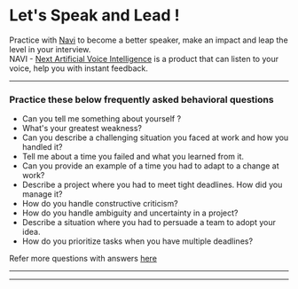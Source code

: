 <!-- Theme:Classic | ImgAlign:Left | Widget:NAVI -->
# Let's Speak and Lead !
Practice with [Navi](https://publichome.page/voicesmith) to become a better speaker, make an impact and leap the level in your interview.  
NAVI - [Next Artificial Voice Intelligence](https://publichome.page/voicesmith) is a product that can listen to your voice, help you with instant feedback.

---

### Practice these below frequently asked behavioral questions

* Can you tell me something about yourself ?
* What's your greatest weakness?
* Can you describe a challenging situation you faced at work and how you handled it?
* Tell me about a time you failed and what you learned from it.
* Can you provide an example of a time you had to adapt to a change at work?
* Describe a project where you had to meet tight deadlines. How did you manage it?
* How do you handle constructive criticism?
* How do you handle ambiguity and uncertainty in a project?
* Describe a situation where you had to persuade a team to adopt your idea.
* How do you prioritize tasks when you have multiple deadlines?

Refer more questions with answers [here](/articles/behavioral_questions)

---

<div id="phWidget"></div>

---
